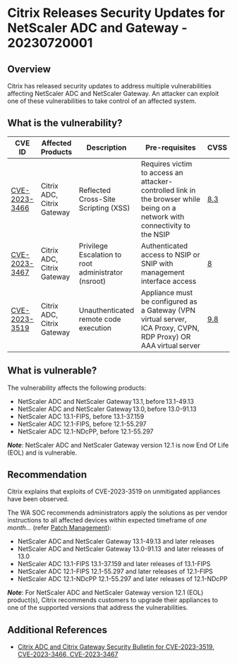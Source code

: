# Citrix Releases Security Updates for NetScaler ADC and Gateway - 20230720001

## Overview

Citrix has released security updates to address multiple vulnerabilities affecting NetScaler ADC and NetScaler Gateway. An attacker can exploit one of these vulnerabilities to take control of an affected system.

## What is the vulnerability?

| CVE ID | Affected Products | Description | Pre-requisites | CVSS |
| --- | --- | --- | --- | --- |
| [CVE-2023-3466](https://nvd.nist.gov/vuln/detail/CVE-2023-3466)| Citrix ADC, Citrix Gateway | Reflected Cross-Site Scripting (XSS) | Requires victim to access an attacker-controlled link in the browser while being on a network with connectivity to the NSIP | [8.3](https://www.first.org/cvss/calculator/3.1#CVSS:3.1/AV:N/AC:H/PR:N/UI:R/S:C/C:H/I:H/A:H) |
| [CVE-2023-3467](https://nvd.nist.gov/vuln/detail/CVE-2023-3467) | Citrix ADC, Citrix Gateway | Privilege Escalation to root administrator (nsroot) | Authenticated access to NSIP or SNIP with management interface access | [8](https://www.first.org/cvss/calculator/3.1#CVSS:3.1/AV:A/AC:L/PR:L/UI:N/S:U/C:H/I:H/A:H) |
| [CVE-2023-3519](https://nvd.nist.gov/vuln/detail/CVE-2023-3519) | Citrix ADC, Citrix Gateway | Unauthenticated remote code execution | Appliance must be configured as a Gateway (VPN virtual server, ICA Proxy, CVPN, RDP Proxy) OR AAA virtual server | [9.8](https://www.first.org/cvss/calculator/3.1#CVSS:3.1/AV:N/AC:L/PR:N/UI:N/S:U/C:H/I:H/A:H) |

## What is vulnerable?

The vulnerability affects the following products:

-   NetScaler ADC and NetScaler Gateway 13.1, before 13.1-49.13 
-   NetScaler ADC and NetScaler Gateway 13.0, before 13.0-91.13 
-   NetScaler ADC 13.1-FIPS, before 13.1-37.159
-   NetScaler ADC 12.1-FIPS, before 12.1-55.297
-   NetScaler ADC 12.1-NDcPP, before 12.1-55.297

***Note***: NetScaler ADC and NetScaler Gateway version 12.1 is now End Of Life (EOL) and is vulnerable.

## Recommendation

Citrix explains that exploits of CVE-2023-3519 on unmitigated appliances have been observed.

The WA SOC recommends administrators apply the solutions as per vendor instructions to all affected devices within expected timeframe of *one month...* (refer [Patch Management](../guidelines/patch-management.md)):

- NetScaler ADC and NetScaler Gateway 13.1-49.13  and later releases
- NetScaler ADC and NetScaler Gateway 13.0-91.13  and later releases of 13.0
- NetScaler ADC 13.1-FIPS 13.1-37.159 and later releases of 13.1-FIPS
- NetScaler ADC 12.1-FIPS 12.1-55.297 and later releases of 12.1-FIPS
- NetScaler ADC 12.1-NDcPP 12.1-55.297 and later releases of 12.1-NDcPP

***Note***: For NetScaler ADC and NetScaler Gateway version 12.1 (EOL) product(s), Citrix recommends customers to upgrade their appliances to one of the supported versions that address the vulnerabilities. 

## Additional References

- [Citrix ADC and Citrix Gateway Security Bulletin for CVE-2023-3519, CVE-2023-3466, CVE-2023-3467](https://support.citrix.com/article/CTX561482/citrix-adc-and-citrix-gateway-security-bulletin-for-cve20233519-cve20233466-cve20233467)
